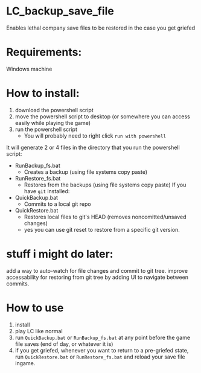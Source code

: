 # LC_backup_save_file
Enables lethal company save files to be restored in the case you get griefed

# Requirements:
Windows machine

# How to install:
1. download the powershell script
2. move the powershell script to desktop (or somewhere you can access easily while playing the game)
3. run the powershell script
    - You will probably need to right click `run with powershell`

It will generate 2 or 4 files in the directory that you run the powershell script:
- RunBackup_fs.bat
    - Creates a backup (using file systems copy paste)
- RunRestore_fs.bat
    - Restores from the backups (using file systems copy paste)
If you have `git` installed:  
- QuickBackup.bat
    - Commits to a local git repo 
- QuickRestore.bat
    - Restores local files to git's HEAD (removes noncomitted/unsaved changes)
    - yes you can use git reset <hash> to restore from a specific git version.
 


# stuff i might do later:
add a way to auto-watch for file changes and commit to git tree.
improve accessability for restoring from git tree by adding UI to navigate between commits.






# How to use
1. install
2. play LC like normal
3. run `QuickBackup.bat` or `RunBackup_fs.bat` at any point before the game file saves (end of day, or whatever it is)
4. if you get griefed, whenever you want to return to a pre-griefed state, run `QuickRestore.bat` or `RunRestore_fs.bat` and reload your save file ingame.
